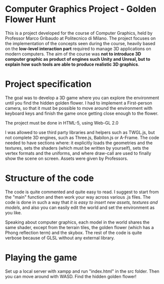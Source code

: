 # Computer Graphics Project - Golden Flower Hunt

This is a project developed for the course of Computer Graphics, held by Professor Marco Gribaudo at Politecnico di Milano.
The project focuses on the implementation of the concepts seen during the course, heavily based on the **low-level interaction 
part** required to manage 3D applications on modern computers.
The aim of the course was **not to introduce 3D computer graphic as product of engines such Unity and Unreal, but to explain how
such tools are able to produce realistic 3D graphics**.

# Project specification

The goal was to develop a 3D game where you can explore the environment until you find the hidden golden flower. 
I had to implement a First-person camera, so that it must be possible to move around the environment with keyboard keys and
finish the game once getting close enough to the flower.

The project must be done in HTML-5, using Web-GL 2.0
 
I was allowed to use third party libraries and helpers such as TWGL.js, but not complete 3D 
engines, such as Three.js, Babilon.js or A-Frame. The code needed to have sections where: it 
explicitly loads the geometries and the textures, sets the shaders (which must be written by 
yourself), sets the vertex formats and the uniforms, and where draw-call are used to finally show 
the scene on screen.
Assets were given by Professors.

# Structure of the code

The code is quite commented and quite easy to read. I suggest to start from the "main" function and then work your way
across various .js files.
The code is done in such a way that *it is easy to insert new assets, textures and models*, and also you can easily 
edit the world and set the environment as you like.

Speaking about computer graphics, each model in the world shares the same shader, except from the terrain tiles, 
the golden flower (which has a Phong reflection term) and the skybox. The rest of the code is quite verbose because
of GLSL without any external library.

# Playing the game

Set up a local server with xampp and run "index.html" in the src folder. Then you can move around with WASD. Find the hidden golden flower!

